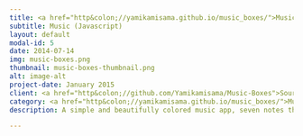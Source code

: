 ```yaml
---
title: <a href="http&colon;//yamikamisama.github.io/music_boxes/">Music Boxes</a>
subtitle: Music (Javascript)
layout: default
modal-id: 5
date: 2014-07-14
img: music-boxes.png
thumbnail: music-boxes-thumbnail.png
alt: image-alt
project-date: January 2015
client: <a href="http&colon;//github.com/Yamikamisama/Music-Boxes">Source</a>
category: <a href="http&colon;//yamikamisama.github.io/music_boxes/">Music Boxes</a>
description: A simple and beautifully colored music app, seven notes that you can click and play with

---
```

